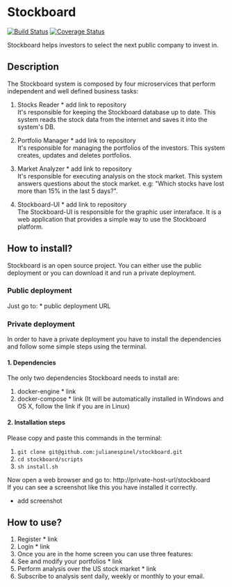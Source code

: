 # Stockboard

[![Build Status](https://travis-ci.org/julianespinel/stockboard.svg?branch=master)](https://travis-ci.org/julianespinel/stockboard)
[![Coverage Status](https://coveralls.io/repos/github/julianespinel/stockboard/badge.svg?branch=master)](https://coveralls.io/github/julianespinel/stockboard?branch=master)

Stockboard helps investors to select the next public company to invest in.

## Description

The Stockboard system is composed by four microservices that perform independent and well defined business tasks:

1. Stocks Reader * add link to repository<br>
It's responsible for keeping the Stockboard database up to date. This system reads the stock data from the internet and saves it into the system's DB.

2. Portfolio Manager * add link to repository<br>
It's responsible for managing the portfolios of the investors. This system creates, updates and deletes portfolios.

3. Market Analyzer * add link to repository<br>
It's responsible for executing analysis on the stock market. This system answers questions about the stock market. e.g: "Which stocks have lost more than 15% in the last 5 days?".

4. Stockboard-UI * add link to repository<br>
The Stockboard-UI is responsible for the graphic user interaface. It is a web application that provides a simple way to use the Stockboard platform.

## How to install?

Stockboard is an open source project. You can either use the public deployment or you can download it and run a private deployment.

### Public deployment

Just go to: * public deployment URL

### Private deployment

In order to have a private deployment you have to install the dependencies and follow some simple steps using the terminal.

#### 1. Dependencies

The only two dependencies Stockboard needs to install are:
1. docker-engine * link
2. docker-compose * link (It will be automatically installed in Windows and OS X, follow the link if you are in Linux)

#### 2. Installation steps

Please copy and paste this commands in the terminal:

1. `git clone git@github.com:julianespinel/stockboard.git` <br>
2. `cd stockboard/scripts` <br>
3. `sh install.sh`

Now open a web browser and go to: http://private-host-url/stockboard <br>
If you can see a screenshot like this you have installed it correctly.

* add screenshot

## How to use?

1. Register * link
2. Login * link
3. Once you are in the home screen you can use three features:
  1. See and modify your portfolios * link
  2. Perform analysis over the US stock market * link
  3. Subscribe to analysis sent daily, weekly or monthly to your email.

